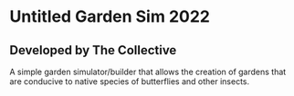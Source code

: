 # Untitled Garden Sim 2022
## Developed by The Collective

A simple garden simulator/builder that allows the creation of gardens that are conducive to native species of butterflies and other insects.
